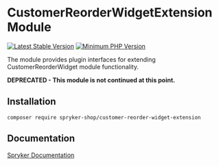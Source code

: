 # CustomerReorderWidgetExtension Module
[![Latest Stable Version](https://poser.pugx.org/spryker-shop/customer-reorder-widget-extension/v/stable.svg)](https://packagist.org/packages/spryker-shop/customer-reorder-widget-extension)
[![Minimum PHP Version](https://img.shields.io/badge/php-%3E%3D%208.3-8892BF.svg)](https://php.net/)

The module provides plugin interfaces for extending CustomerReorderWidget module functionality.

**DEPRECATED - This module is not continued at this point.**

## Installation

```
composer require spryker-shop/customer-reorder-widget-extension
```

## Documentation

[Spryker Documentation](https://docs.spryker.com)
